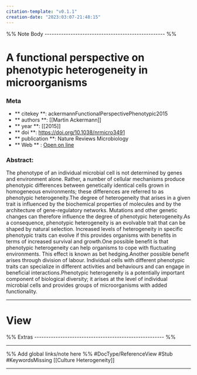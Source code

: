 ```yaml
---
citation-template: "v0.1.1"
creation-date: "2023:03:07-21:48:15"
---
```





%% Note Body --------------------------------------------------- %%
# A functional perspective on phenotypic heterogeneity in microorganisms

### Meta
- ** citekey **: ackermannFunctionalPerspectivePhenotypic2015
- ** authors **: [[Martin Ackermann]]
- ** year **: [[2015]]
- ** doi **: https://doi.org/10.1038/nrmicro3491
- ** publication **: Nature Reviews Microbiology
- ** Web ** : [Open on line](https://www.nature.com/articles/nrmicro3491)


### Abstract:
The phenotype of an individual microbial cell is not determined by genes and environment alone. Rather, a number of cellular mechanisms produce phenotypic differences between genetically identical cells grown in homogeneous environments; these differences are referred to as phenotypic heterogeneity.The degree of heterogeneity that arises in a given trait is influenced by the biochemical properties of molecules and by the architecture of gene-regulatory networks. Mutations and other genetic changes can therefore influence the degree of phenotypic heterogeneity.As a consequence, phenotypic heterogeneity is an evolvable trait that can be shaped by natural selection. Increased levels of heterogeneity in specific phenotypic traits can evolve if this provides organisms with benefits in terms of increased survival and growth.One possible benefit is that phenotypic heterogeneity can help organisms to cope with fluctuating environments. This effect is known as bet hedging.Another possible benefit arises through division of labour. Individual cells with different phenotypic traits can specialize in different activities and behaviours and can engage in beneficial interactions.Phenotypic heterogeneity is a potentially important component of biological diversity; it arises at the level of individual microbial cells and provides groups of microorganisms with added functionality.

---

# View


%% Extras ------------------------------------------------------- %%
___

%% Add global links/note here %%
#DocType/ReferenceView #Stub #KeywordsMissing
[[Culture Heterogeneity]]

---
